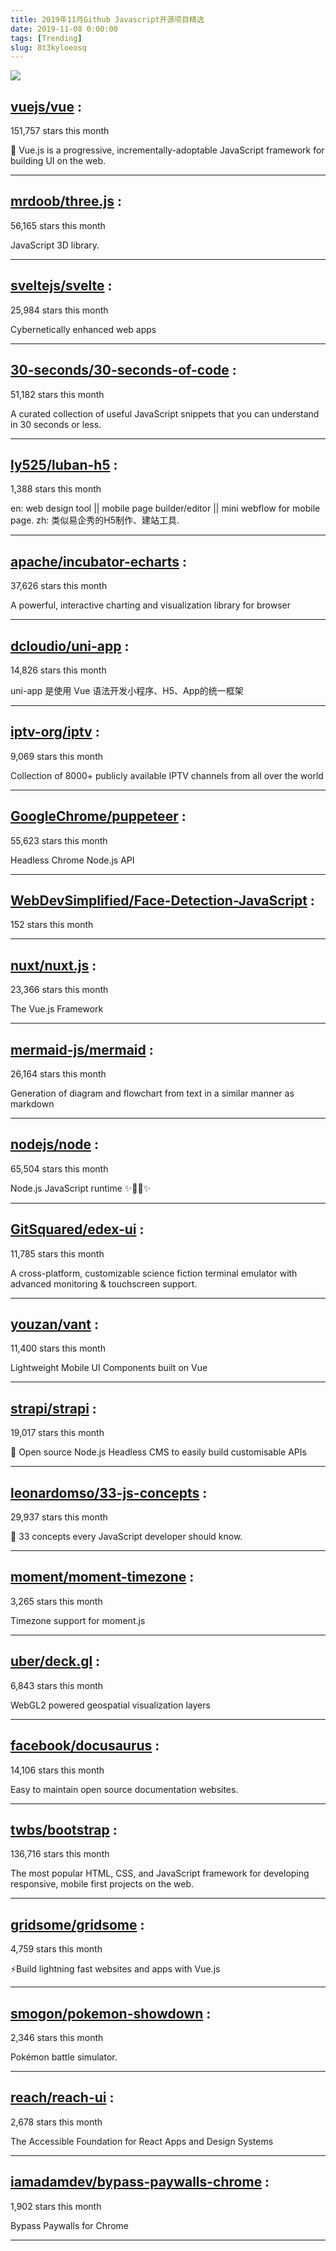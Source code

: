 ```yaml
---
title: 2019年11月Github Javascript开源项目精选 
date: 2019-11-08 0:00:00
tags: [Trending]
slug: 8t3kyloeosq
---
```

![](https://static.alili.tech/images/github_12.png)
##   [vuejs/vue](https://github.com/vuejs/vue) : 
 
151,757 stars this month

🖖 Vue.js is a progressive, incrementally-adoptable JavaScript framework for building UI on the web. 

---
##   [mrdoob/three.js](https://github.com/mrdoob/three.js) : 
 
56,165 stars this month

JavaScript 3D library. 

---
##   [sveltejs/svelte](https://github.com/sveltejs/svelte) : 
 
25,984 stars this month

Cybernetically enhanced web apps 

---
##   [30-seconds/30-seconds-of-code](https://github.com/30-seconds/30-seconds-of-code) : 
 
51,182 stars this month

A curated collection of useful JavaScript snippets that you can understand in 30 seconds or less. 

---
##   [ly525/luban-h5](https://github.com/ly525/luban-h5) : 
 
1,388 stars this month

en: web design tool || mobile page builder/editor || mini webflow for mobile page. zh: 类似易企秀的H5制作、建站工具. 

---
##   [apache/incubator-echarts](https://github.com/apache/incubator-echarts) : 
 
37,626 stars this month

A powerful, interactive charting and visualization library for browser 

---
##   [dcloudio/uni-app](https://github.com/dcloudio/uni-app) : 
 
14,826 stars this month

uni-app 是使用 Vue 语法开发小程序、H5、App的统一框架 

---
##   [iptv-org/iptv](https://github.com/iptv-org/iptv) : 
 
9,069 stars this month

Collection of 8000+ publicly available IPTV channels from all over the world 

---
##   [GoogleChrome/puppeteer](https://github.com/GoogleChrome/puppeteer) : 
 
55,623 stars this month

Headless Chrome Node.js API 

---
##   [WebDevSimplified/Face-Detection-JavaScript](https://github.com/WebDevSimplified/Face-Detection-JavaScript) : 
 
152 stars this month

 

---
##   [nuxt/nuxt.js](https://github.com/nuxt/nuxt.js) : 
 
23,366 stars this month

The Vue.js Framework 

---
##   [mermaid-js/mermaid](https://github.com/mermaid-js/mermaid) : 
 
26,164 stars this month

Generation of diagram and flowchart from text in a similar manner as markdown 

---
##   [nodejs/node](https://github.com/nodejs/node) : 
 
65,504 stars this month

Node.js JavaScript runtime ✨🐢🚀✨ 

---
##   [GitSquared/edex-ui](https://github.com/GitSquared/edex-ui) : 
 
11,785 stars this month

A cross-platform, customizable science fiction terminal emulator with advanced monitoring & touchscreen support. 

---
##   [youzan/vant](https://github.com/youzan/vant) : 
 
11,400 stars this month

Lightweight Mobile UI Components built on Vue 

---
##   [strapi/strapi](https://github.com/strapi/strapi) : 
 
19,017 stars this month

🚀 Open source Node.js Headless CMS to easily build customisable APIs 

---
##   [leonardomso/33-js-concepts](https://github.com/leonardomso/33-js-concepts) : 
 
29,937 stars this month

📜 33 concepts every JavaScript developer should know. 

---
##   [moment/moment-timezone](https://github.com/moment/moment-timezone) : 
 
3,265 stars this month

Timezone support for moment.js 

---
##   [uber/deck.gl](https://github.com/uber/deck.gl) : 
 
6,843 stars this month

WebGL2 powered geospatial visualization layers 

---
##   [facebook/docusaurus](https://github.com/facebook/docusaurus) : 
 
14,106 stars this month

Easy to maintain open source documentation websites. 

---
##   [twbs/bootstrap](https://github.com/twbs/bootstrap) : 
 
136,716 stars this month

The most popular HTML, CSS, and JavaScript framework for developing responsive, mobile first projects on the web. 

---
##   [gridsome/gridsome](https://github.com/gridsome/gridsome) : 
 
4,759 stars this month

⚡️Build lightning fast websites and apps with Vue.js 

---
##   [smogon/pokemon-showdown](https://github.com/smogon/pokemon-showdown) : 
 
2,346 stars this month

Pokémon battle simulator. 

---
##   [reach/reach-ui](https://github.com/reach/reach-ui) : 
 
2,678 stars this month

The Accessible Foundation for React Apps and Design Systems 

---
##   [iamadamdev/bypass-paywalls-chrome](https://github.com/iamadamdev/bypass-paywalls-chrome) : 
 
1,902 stars this month

Bypass Paywalls for Chrome 

---

